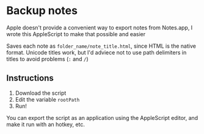 Backup notes
==============
 Apple doesn't provide a convenient way to export notes from Notes.app, I wrote this AppleScript to make that possible and easier

Saves each note as `folder_name/note_title.html`, since HTML is the native format. 
Unicode titles work, but I'd adviece not to use path delimiters in titles to avoid problems (`:` and `/`)


Instructions
------------

1. Download the script
2. Edit the variable `rootPath`
3. Run!

You can export the script as an application using the AppleScript editor, 
and make it run with an hotkey, etc.
